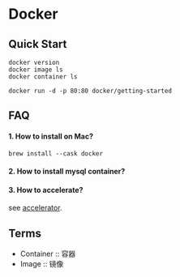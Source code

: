 # Docker
## Quick Start
```
docker version
docker image ls
docker container ls
```

```
docker run -d -p 80:80 docker/getting-started
```
## FAQ
#### 1. How to install on Mac?
```
brew install --cask docker
```
#### 2. How to install mysql container?
#### 3. How to accelerate?

see [accelerator](https://cr.console.aliyun.com/cn-hangzhou/instances/mirrors).

## Terms
* Container :: 容器
* Image :: 镜像

